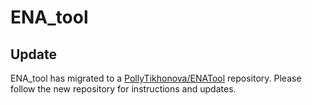 # ENA_tool
## Update
ENA_tool has migrated to a [PollyTikhonova/ENATool](https://github.com/PollyTikhonova/ENATool) repository. Please follow the new repository for instructions and updates.

